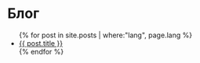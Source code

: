 # Блог
<ul>
  {% for post in site.posts  | where:"lang", page.lang %}
    <li>
      <a href="{{ post.url }}">{{ post.title }}</a>
    </li>
  {% endfor %}
</ul>